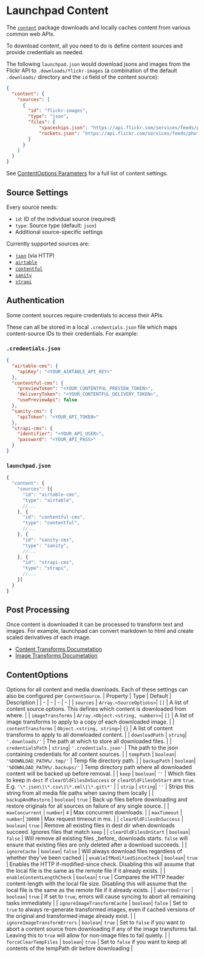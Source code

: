 # Launchpad Content

The [`content`](/packages/content) package downloads and locally caches content from various common web APIs.

To download content, all you need to do is define content sources and provide credentials as needed.

The following `launchpad.json` would download jsons and images from the Flickr API to `.downloads/flickr-images` (a combination of the default `.downloads/` directory and the `id` field of the content source):

```json
{
  "content": {
    "sources": [
      {
        "id": "flickr-images",
        "type": "json",
        "files": {
            "spaceships.json": "https://api.flickr.com/services/feeds/photos_public.gne?format=json&nojsoncallback=1&tags=spaceship",
            "rockets.json": "https://api.flickr.com/services/feeds/photos_public.gne?format=json&nojsoncallback=1&tags=rocket"
        }
      }
    ]
  }
}
```

See [ContentOptions Parameters](#contentoptions-parameters) for a full list of content settings.

## Source Settings

Every source needs:

- `id`: ID of the individual source (required)
- `type`: Source type (default: `json`)
- Additional source-specific settings

Currently supported sources are:

- [`json`](docs/json-source.md) (via HTTP)
- [`airtable`](docs/airtable-source.md)
- [`contentful`](docs/contentful-source.md)
- [`sanity`](docs/sanity-source.md)
- [`strapi`](docs/strapi-source.md)

## Authentication

Some content sources require credentials to access their APIs.

These can all be stored in a local `.credentials.json` file which maps content-source IDs to their credentials. For example:

### `.credentials.json`

```json
{
  "airtable-cms": {
    "apiKey": "<YOUR_AIRTABLE_API_KEY>"
  },
  "contentful-cms": {
    "previewToken": "<YOUR_CONTENTFUL_PREVIEW_TOKEN>",
    "deliveryToken": "<YOUR_CONTENTFUL_DELIVERY_TOKEN>",
    "usePreviewApi": false
  },
  "sanity-cms": {
    "apiToken": "<YOUR_API_TOKEN>"
  },
  "strapi-cms": {
    "identifier": "<YOUR_API_USER>",
    "password": "<YOUR_API_PASS>"
  }
}
```

### `launchpad.json`

```js
{
  "content": {
    "sources": [{
      "id": "airtable-cms",
      "type": "airtable",
      //...
    }, {
      "id": "contentful-cms",
      "type": "contentful",
      //...
    }, {
      "id": "sanity-cms",
      "type": "sanity",
      //...
    }, {
      "id": "strapi-cms",
      "type": "strapi",
      //...
    }]
  }
}
```

## Post Processing

Once content is downloaded it can be processed to transform text and images. For example, launchpad can convert markdown to html and create scaled derivatives of each image.

- [Content Transforms Documetation](docs/content-transforms.md)
- [Image Transforms Documetation](docs/image-transforms.md)


##  ContentOptions
Options for all content and media downloads. Each of these settings can also be configured per `ContentSource`.
| Property | Type | Default | Description |
| - | - | - | - |
| <a name="module_launchpad-content/content-options.ContentOptions+sources">`sources`</a> |  <code>Array.&lt;SourceOptions&gt;</code>|  <code>[]</code>  | A list of content source options. This defines which content is downloaded from where. |
| <a name="module_launchpad-content/content-options.ContentOptions+imageTransforms">`imageTransforms`</a> |  <code>Array.&lt;Object.&lt;string, number&gt;&gt;</code>|  <code>[]</code>  | A list of image transforms to apply to a copy of each downloaded image. |
| <a name="module_launchpad-content/content-options.ContentOptions+contentTransforms">`contentTransforms`</a> |  <code>Object.&lt;string, string&gt;</code>|  <code>{}</code>  | A list of content transforms to apply to all donwloaded content. |
| <a name="module_launchpad-content/content-options.ContentOptions+downloadPath">`downloadPath`</a> |  <code>string</code>|  <code>'.downloads/'</code>  | The path at which to store all downloaded files. |
| <a name="module_launchpad-content/content-options.ContentOptions+credentialsPath">`credentialsPath`</a> |  <code>string</code>|  <code>'.credentials.json'</code>  | The path to the json containing credentials for all content sources. |
| <a name="module_launchpad-content/content-options.ContentOptions+tempPath">`tempPath`</a> |  <code>boolean</code>|  <code>'%DOWNLOAD\_PATH%/.tmp/'</code>  | Temp file directory path. |
| <a name="module_launchpad-content/content-options.ContentOptions+backupPath">`backupPath`</a> |  <code>boolean</code>|  <code>'%DOWNLOAD\_PATH%/.backups/'</code>  | Temp directory path where all downloaded content will be backed up before removal. |
| <a name="module_launchpad-content/content-options.ContentOptions+keep">`keep`</a> |  <code>boolean</code>|  <code>''</code>  | Which files to keep in `dest` if `clearOldFilesOnSuccess` or `clearOldFilesOnStart` are `true`. E.g. `'\*.json\|\*.csv\|\*.xml\|\*.git\*'` |
| <a name="module_launchpad-content/content-options.ContentOptions+strip">`strip`</a> |  <code>string</code>|  <code>''</code>  | Strips this string from all media file paths when saving them locally |
| <a name="module_launchpad-content/content-options.ContentOptions+backupAndRestore">`backupAndRestore`</a> |  <code>boolean</code>|  <code>true</code>  | Back up files before downloading and restore originals for all sources on failure of any single source. |
| <a name="module_launchpad-content/content-options.ContentOptions+maxConcurrent">`maxConcurrent`</a> |  <code>number</code>|  <code>4</code>  | Max concurrent downloads. |
| <a name="module_launchpad-content/content-options.ContentOptions+maxTimeout">`maxTimeout`</a> |  <code>number</code>|  <code>30000</code>  | Max request timeout in ms. |
| <a name="module_launchpad-content/content-options.ContentOptions+clearOldFilesOnSuccess">`clearOldFilesOnSuccess`</a> |  <code>boolean</code>|  <code>true</code>  | Remove all existing files in dest dir when downloads succeed. Ignores files that match `keep` |
| <a name="module_launchpad-content/content-options.ContentOptions+clearOldFilesOnStart">`clearOldFilesOnStart`</a> |  <code>boolean</code>|  <code>false</code>  | Will remove all existing files \_before\_ downloads starts. `false` will ensure that existing files are only deleted after a download succeeds. |
| <a name="module_launchpad-content/content-options.ContentOptions+ignoreCache">`ignoreCache`</a> |  <code>boolean</code>|  <code>false</code>  | Will always download files regardless of whether they've been cached |
| <a name="module_launchpad-content/content-options.ContentOptions+enableIfModifiedSinceCheck">`enableIfModifiedSinceCheck`</a> |  <code>boolean</code>|  <code>true</code>  | Enables the HTTP if-modified-since check. Disabling this will assume that the local file is the same as the remote file if it already exists. |
| <a name="module_launchpad-content/content-options.ContentOptions+enableContentLengthCheck">`enableContentLengthCheck`</a> |  <code>boolean</code>|  <code>true</code>  | Compares the HTTP header content-length with the local file size. Disabling this will assume that the local file is the same as the remote file if it already exists. |
| <a name="module_launchpad-content/content-options.ContentOptions+abortOnError">`abortOnError`</a> |  <code>boolean</code>|  <code>true</code>  | If set to `true`, errors will cause syncing to abort all remaining tasks immediately |
| <a name="module_launchpad-content/content-options.ContentOptions+ignoreImageTransformCache">`ignoreImageTransformCache`</a> |  <code>boolean</code>|  <code>false</code>  | Set to `true` to always re-generate transformed images, even if cached versions of the original and transformed image already exist. |
| <a name="module_launchpad-content/content-options.ContentOptions+ignoreImageTransformErrors">`ignoreImageTransformErrors`</a> |  <code>boolean</code>|  <code>true</code>  | Set to `false` if you want to abort a content source from downloading if any of the image transforms fail. Leaving this to `true` will allow for non-image files to fail quietly. |
| <a name="module_launchpad-content/content-options.ContentOptions+forceClearTempFiles">`forceClearTempFiles`</a> |  <code>boolean</code>|  <code>true</code>  | Set to `false` if you want to keep all contents of the tempPath dir before downloading |

